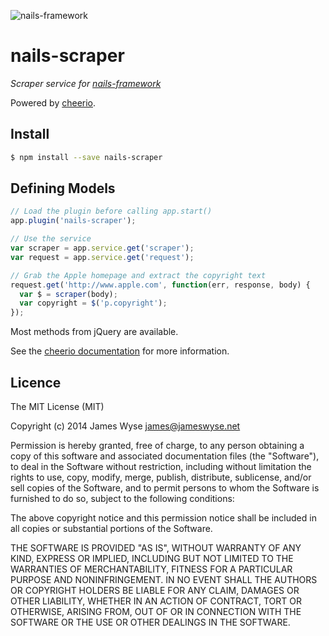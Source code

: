 ![nails-framework](https://f.cloud.github.com/assets/1144357/2225403/4529567e-9a8d-11e3-80a4-23ba637b5f26.png)

# nails-scraper
*Scraper service for [nails-framework](http://ghub.io/nails-framework)*

Powered by [cheerio](https://ghub.io/cheerio).

## Install
```bash
$ npm install --save nails-scraper
```

## Defining Models
```javascript
// Load the plugin before calling app.start()
app.plugin('nails-scraper');

// Use the service
var scraper = app.service.get('scraper');
var request = app.service.get('request');

// Grab the Apple homepage and extract the copyright text
request.get('http://www.apple.com', function(err, response, body) {
  var $ = scraper(body);
  var copyright = $('p.copyright');
});
```

Most methods from jQuery are available.

See the [cheerio documentation](https://ghub.io/cheerio) for more information.

## Licence

The MIT License (MIT)

Copyright (c) 2014 James Wyse <james@jameswyse.net>

Permission is hereby granted, free of charge, to any person obtaining a copy of
this software and associated documentation files (the "Software"), to deal in
the Software without restriction, including without limitation the rights to
use, copy, modify, merge, publish, distribute, sublicense, and/or sell copies of
the Software, and to permit persons to whom the Software is furnished to do so,
subject to the following conditions:

The above copyright notice and this permission notice shall be included in all
copies or substantial portions of the Software.

THE SOFTWARE IS PROVIDED "AS IS", WITHOUT WARRANTY OF ANY KIND, EXPRESS OR
IMPLIED, INCLUDING BUT NOT LIMITED TO THE WARRANTIES OF MERCHANTABILITY, FITNESS
FOR A PARTICULAR PURPOSE AND NONINFRINGEMENT. IN NO EVENT SHALL THE AUTHORS OR
COPYRIGHT HOLDERS BE LIABLE FOR ANY CLAIM, DAMAGES OR OTHER LIABILITY, WHETHER
IN AN ACTION OF CONTRACT, TORT OR OTHERWISE, ARISING FROM, OUT OF OR IN
CONNECTION WITH THE SOFTWARE OR THE USE OR OTHER DEALINGS IN THE SOFTWARE.

